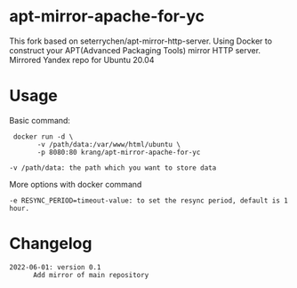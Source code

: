 # apt-mirror-apache-for-yc
This fork based on seterrychen/apt-mirror-http-server. Using Docker to construct your APT(Advanced Packaging Tools) mirror HTTP server. Mirrored Yandex repo for Ubuntu 20.04

# Usage
Basic command:

     docker run -d \
           -v /path/data:/var/www/html/ubuntu \
           -p 8080:80 krang/apt-mirror-apache-for-yc

    -v /path/data: the path which you want to store data

More options with docker command

    -e RESYNC_PERIOD=timeout-value: to set the resync period, default is 1 hour.

# Changelog

    2022-06-01: version 0.1
          Add mirror of main repository

